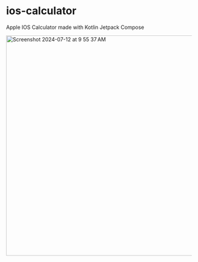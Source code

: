# ios-calculator
Apple IOS Calculator made with Kotlin Jetpack Compose

<img width="597" alt="Screenshot 2024-07-12 at 9 55 37 AM" src="https://github.com/user-attachments/assets/86357bbf-7bc0-4f9b-aa7d-97085403b549">
